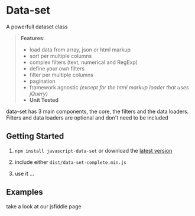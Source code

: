 Data-set
================
A powerfull dataset class


>    __Features__:
>* load data from array, json or html markup
>* sort per multiple columns
>* complex filters (text, numerical and RegExp)
>* define your own filters
>* filter per multiple columns
>* pagination
>* framework agnostic _(except for the html markup loader that uses jQuery)_
>* __Unit Tested__


data-set has 3 main components, the core, the filters and the data loaders. Filters and data loaders are optional and don't need to be included

Getting Started
----------------------
1. ```npm install javascript-data-set``` or download the [latest version](https://github.com/francodacosta/data-set/releases)

2. include either ```dist/data-set-complete.min.js```

3. use it ...

Examples
---------
take a look at our jsfiddle page
